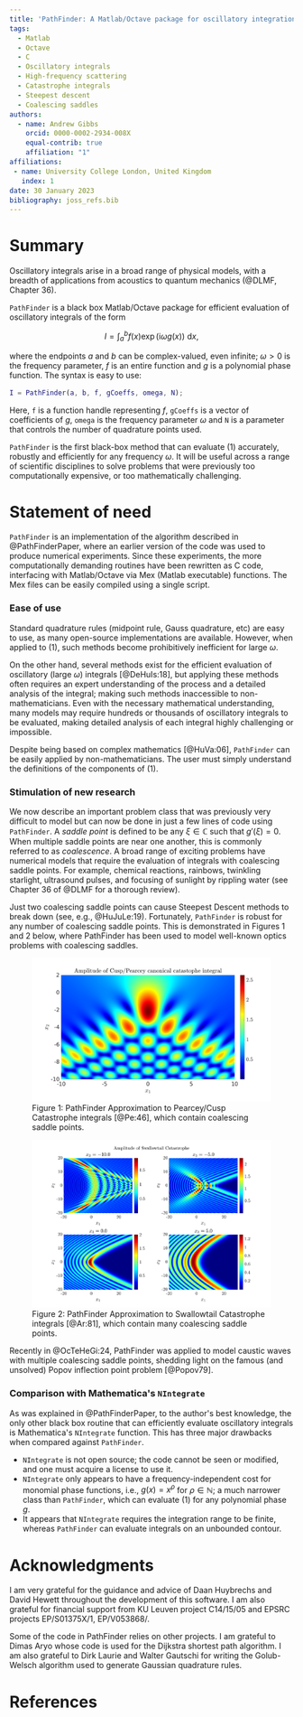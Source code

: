 ```yaml
---
title: 'PathFinder: A Matlab/Octave package for oscillatory integration'
tags:
  - Matlab
  - Octave
  - C
  - Oscillatory integrals
  - High-frequency scattering
  - Catastrophe integrals
  - Steepest descent
  - Coalescing saddles
authors:
  - name: Andrew Gibbs
    orcid: 0000-0002-2934-008X
    equal-contrib: true
    affiliation: "1"
affiliations:
 - name: University College London, United Kingdom
   index: 1
date: 30 January 2023
bibliography: joss_refs.bib
---
```


# Summary

Oscillatory integrals arise in a broad range of physical models, with a breadth of applications from acoustics to quantum mechanics (@DLMF, Chapter 36).

`PathFinder` is a black box Matlab/Octave package for efficient evaluation of oscillatory integrals of the form

$$
I = \int_a^b f(x) \exp(\mathrm{i}\omega g(x))~\mathrm{d}x,\tag{1}
$$

where the endpoints $a$ and $b$ can be complex-valued, even infinite; $\omega>0$ is the frequency parameter, $f$ is an entire function and $g$ is a polynomial phase function. The syntax is easy to use:
```matlab
I = PathFinder(a, b, f, gCoeffs, omega, N);
```
Here, `f` is a function handle representing $f$, `gCoeffs` is a vector of coefficients of $g$, `omega` is the frequency parameter $\omega$ and `N` is a parameter that controls the number of quadrature points used.

`PathFinder` is the first black-box method that can evaluate (1) accurately, robustly and efficiently for any frequency $\omega$. It will be useful across a range of scientific disciplines to solve problems that were previously too computationally expensive, or too mathematically challenging.

# Statement of need

`PathFinder` is an implementation of the algorithm described in @PathFinderPaper, where an earlier version of the code was used to produce numerical experiments. Since these experiments, the more computationally demanding routines have been rewritten as C code, interfacing with Matlab/Octave via Mex (Matlab executable) functions. The Mex files can be easily compiled using a single script.

### Ease of use

Standard quadrature rules (midpoint rule, Gauss quadrature, etc) are easy to use, as many open-source implementations are available. However, when applied to (1), such methods become prohibitively inefficient for large $\omega$.

On the other hand, several methods exist for the efficient evaluation of oscillatory (large $\omega$) integrals [@DeHuIs:18], but applying these methods often requires an expert understanding of the process and a detailed analysis of the integral; making such methods inaccessible to non-mathematicians. Even with the necessary mathematical understanding, many models may require hundreds or thousands of oscillatory integrals to be evaluated, making detailed analysis of each integral highly challenging or impossible.

Despite being based on complex mathematics [@HuVa:06], `PathFinder` can be easily applied by non-mathematicians. The user must simply understand the definitions of the components of (1).

### Stimulation of new research

We now describe an important problem class that was previously very difficult to model but can now be done in just a few lines of code using `PathFinder`. A _saddle point_ is defined to be any $\xi\in\mathbb{C}$ such that $g'(\xi)=0$. When multiple saddle points are near one another, this is commonly referred to as *coalescence*. A broad range of exciting problems have numerical models that require the evaluation of integrals with coalescing saddle points. For example, chemical reactions, rainbows, twinkling starlight, ultrasound pulses, and focusing of sunlight by rippling water (see Chapter 36 of @DLMF for a thorough review).

Just two coalescing saddle points can cause Steepest Descent methods to break down (see, e.g., @HuJuLe:19). Fortunately, `PathFinder` is robust for any number of coalescing saddle points. This is demonstrated in Figures 1 and 2 below, where PathFinder has been used to model well-known optics problems with coalescing saddles.

<figure>
  <img src="../examples/cusp.png" alt="Cusp Plot">
  <figcaption>Figure 1: PathFinder Approximation to Pearcey/Cusp Catastrophe integrals [@Pe:46], which contain coalescing saddle points.</figcaption>
</figure>

<figure>
  <img src="../examples/swallowtail.png" alt="Cusp Plot">
  <figcaption>Figure 2: PathFinder Approximation to Swallowtail Catastrophe integrals [@Ar:81], which contain many coalescing saddle points.</figcaption>
</figure>

Recently in @OcTeHeGi:24, PathFinder was applied to model caustic waves with multiple coalescing saddle points, shedding light on the famous (and unsolved) Popov inflection point problem [@Popov79].

### Comparison with Mathematica's `NIntegrate`

As was explained in @PathFinderPaper, to the author's best knowledge, the only other black box routine that can efficiently evaluate oscillatory integrals is Mathematica's `NIntegrate` function. This has three major drawbacks when compared against `PathFinder`.
 * `NIntegrate` is not open source; the code cannot be seen or modified, and one must acquire a license to use it. 
 * `NIntegrate` only appears to have a frequency-independent cost for monomial phase functions, i.e., $g(x)=x^\rho$ for $\rho\in\mathbb{N}$; a much narrower class than `PathFinder`, which can evaluate (1) for any polynomial phase $g$. 
 * It appears that `NIntegrate` requires the integration range to be finite, whereas `PathFinder` can evaluate integrals on an unbounded contour.

# Acknowledgments

I am very grateful for the guidance and advice of Daan Huybrechs and David Hewett throughout the development of this software. I am also grateful for financial support from KU Leuven project C14/15/05 and EPSRC projects EP/S01375X/1, EP/V053868/.

Some of the code in PathFinder relies on other projects. I am grateful to Dimas Aryo whose code is used for the Dijkstra shortest path algorithm. I am also grateful to Dirk Laurie and Walter Gautschi for writing the Golub-Welsch algorithm used to generate Gaussian quadrature rules.

# References